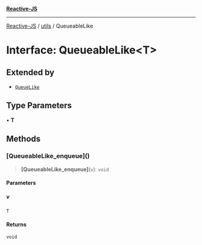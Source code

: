 [**Reactive-JS**](../../README.md)

***

[Reactive-JS](../../README.md) / [utils](../README.md) / QueueableLike

# Interface: QueueableLike\<T\>

## Extended by

- [`QueueLike`](QueueLike.md)

## Type Parameters

• **T**

## Methods

### \[QueueableLike\_enqueue\]()

> **\[QueueableLike\_enqueue\]**(`v`): `void`

#### Parameters

##### v

`T`

#### Returns

`void`
